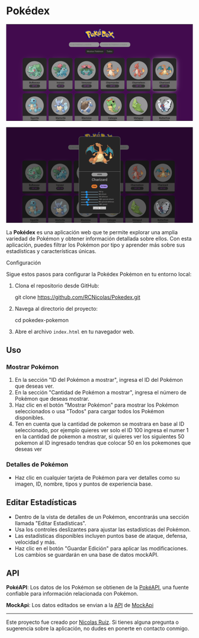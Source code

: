 # Pokédex

![Captura de Pantalla](Img/Captura_de_pantalla.png)

![Captura de Pantalla](./Img/Captura_alerta.png)

La **Pokédex** es una aplicación web que te permite explorar una amplia variedad de Pokémon y obtener información detallada sobre ellos. Con esta aplicación, puedes filtrar los Pokémon por tipo y aprender más sobre sus estadísticas y características únicas. 

Configuración

Sigue estos pasos para configurar la Pokédex Pokémon en tu entorno local:

1. Clona el repositorio desde GitHub:
  
      git clone https://github.com/RCNicolas/Pokedex.git
  
2. Navega al directorio del proyecto:
  
      cd pokedex-pokemon
  
3. Abre el archivo `index.html` en tu navegador web.
  

## Uso

### Mostrar Pokémon

1. En la sección "ID del Pokémon a mostrar", ingresa el ID del Pokémon que deseas ver.
2. En la sección "Cantidad de Pokémon a mostrar", ingresa el número de Pokémon que deseas mostrar.
3. Haz clic en el botón "Mostrar Pokémon" para mostrar los Pokémon seleccionados o usa "Todos" para cargar todos los Pokémon disponibles.
4. Ten en cuenta que la cantidad de pokemon se mostrara en base al ID seleccionado, por ejemplo quieres ver solo el ID 100 ingresa el numer 1 en la cantidad de pokemon a mostrar, si quieres ver los siguientes 50 pokemon al ID ingresado tendras que colocar 50 en los pokemones que deseas ver 

### Detalles de Pokémon

* Haz clic en cualquier tarjeta de Pokémon para ver detalles como su imagen, ID, nombre, tipos y puntos de experiencia base.

## Editar Estadísticas

* Dentro de la vista de detalles de un Pokémon, encontrarás una sección llamada "Editar Estadísticas".
* Usa los controles deslizantes para ajustar las estadísticas del Pokémon.
* Las estadísticas disponibles incluyen puntos base de ataque, defensa, velocidad y más.
* Haz clic en el botón "Guardar Edición" para aplicar las modificaciones. Los cambios se guardarán en una base de datos mockAPI.

## API

 **PokéAPI**: Los datos de los Pokémon se obtienen de la [PokéAPI](https://pokeapi.co/), una fuente confiable para información relacionada con Pokémon.

**MockApi**: Los datos editados se envian a la [API](https://6509d051f6553137159c10d2.mockapi.io/PokemonAPI) de [MockApi](https://mockapi.io)
***

Este proyecto fue creado por [Nicolas Ruiz](https://github.com/RCNicolas). Si tienes alguna pregunta o sugerencia sobre la aplicación, no dudes en ponerte en contacto conmigo.